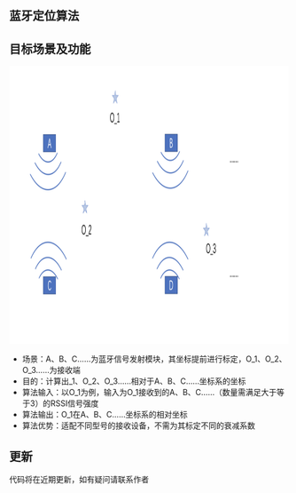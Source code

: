 ## 蓝牙定位算法
## 目标场景及功能
<img src="https://github.com/yfq512/bluetooth_location/blob/main/imgs/1.png" width="1000" height="500" >

* 场景：A、B、C……为蓝牙信号发射模块，其坐标提前进行标定，O_1、O_2、O_3……为接收端
* 目的：计算出_1、O_2、O_3……相对于A、B、C……坐标系的坐标
* 算法输入：以O_1为例，输入为O_1接收到的A、B、C……（数量需满足大于等于3）的RSSI信号强度
* 算法输出：O_1在A、B、C……坐标系的相对坐标
* 算法优势：适配不同型号的接收设备，不需为其标定不同的衰减系数
## 更新
代码将在近期更新，如有疑问请联系作者
